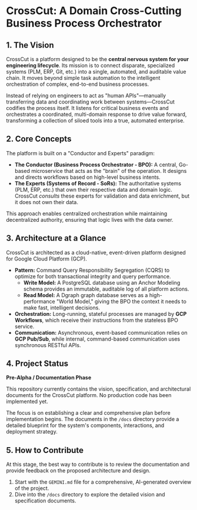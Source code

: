 # CrossCut: A Domain Cross-Cutting Business Process Orchestrator

## 1. The Vision

CrossCut is a platform designed to be the **central nervous system for your engineering lifecycle**. Its mission is to connect disparate, specialized systems (PLM, ERP, Git, etc.) into a single, automated, and auditable value chain. It moves beyond simple task automation to the intelligent orchestration of complex, end-to-end business processes.

Instead of relying on engineers to act as "human APIs"—manually transferring data and coordinating work between systems—CrossCut codifies the process itself. It listens for critical business events and orchestrates a coordinated, multi-domain response to drive value forward, transforming a collection of siloed tools into a true, automated enterprise.

## 2. Core Concepts

The platform is built on a "Conductor and Experts" paradigm:

*   **The Conductor (Business Process Orchestrator - BPO):** A central, Go-based microservice that acts as the "brain" of the operation. It designs and directs workflows based on high-level business intents.
*   **The Experts (Systems of Record - SoRs):** The authoritative systems (PLM, ERP, etc.) that own their respective data and domain logic. CrossCut *consults* these experts for validation and data enrichment, but it does not own their data.

This approach enables centralized orchestration while maintaining decentralized authority, ensuring that logic lives with the data owner.

## 3. Architecture at a Glance

CrossCut is architected as a cloud-native, event-driven platform designed for Google Cloud Platform (GCP).

*   **Pattern:** Command Query Responsibility Segregation (CQRS) to optimize for both transactional integrity and query performance.
    *   **Write Model:** A PostgreSQL database using an Anchor Modeling schema provides an immutable, auditable log of all platform actions.
    *   **Read Model:** A Dgraph graph database serves as a high-performance "World Model," giving the BPO the context it needs to make fast, intelligent decisions.
*   **Orchestration:** Long-running, stateful processes are managed by **GCP Workflows**, which receive their instructions from the stateless BPO service.
*   **Communication:** Asynchronous, event-based communication relies on **GCP Pub/Sub**, while internal, command-based communication uses synchronous RESTful APIs.

## 4. Project Status

**Pre-Alpha / Documentation Phase**

This repository currently contains the vision, specification, and architectural documents for the CrossCut platform. No production code has been implemented yet.

The focus is on establishing a clear and comprehensive plan before implementation begins. The documents in the `/docs` directory provide a detailed blueprint for the system's components, interactions, and deployment strategy.

## 5. How to Contribute

At this stage, the best way to contribute is to review the documentation and provide feedback on the proposed architecture and design.

1.  Start with the `GEMINI.md` file for a comprehensive, AI-generated overview of the project.
2.  Dive into the `/docs` directory to explore the detailed vision and specification documents.